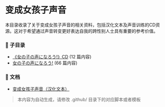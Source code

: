 # 变成女孩子声音

本目录收录了关于变成女孩子声音的相关资料，包括汉化文本及声音训练的CD资源。这对于希望通过声音转变更好表达自我的跨性别人士具有重要的参考价值。

### 📁 子目录

- [《女の子の声になろう!》CD](《女の子の声になろう!》CD) (12 篇内容)
- [女の子の声になろう!](女の子の声になろう!) (66 篇内容)


### 📄 文档

- [变成女孩子声音（汉化文本）](变成女孩子声音（汉化文本）_page.md)

> 本内容为自动生成，请修改 .github/ 目录下的对应脚本或者模板
